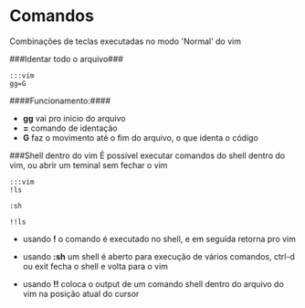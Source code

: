 Comandos
========

Combinações de teclas executadas no modo 'Normal' do vim

###Identar todo o arquivo###

    :::vim
    gg=G

####Funcionamento:####
* __gg__    vai pro inicio do arquivo
* __=__     comando de identação
* __G__     faz o movimento até o fim do arquivo, o que identa o código

###Shell dentro do vim
É possível executar comandos do shell dentro do vim, ou abrir um teminal sem
fechar o vim

    :::vim
    !ls

    :sh

    !!ls

* usando __!__ o comando é executado no shell, e em seguida retorna pro vim  

* usando __:sh__ um shell é aberto para execução de vários comandos, ctrl-d ou
  exit fecha o shell e volta para o vim  

* usando __!!__ coloca o output de um comando shell dentro do arquivo do vim na
  posição atual do cursor  
